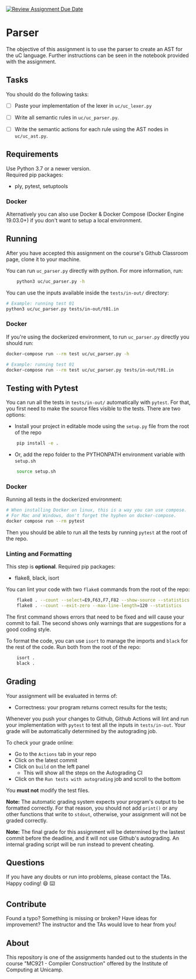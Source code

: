 [![Review Assignment Due Date](https://classroom.github.com/assets/deadline-readme-button-24ddc0f5d75046c5622901739e7c5dd533143b0c8e959d652212380cedb1ea36.svg)](https://classroom.github.com/a/4S6SfPQK)
# Parser

The objective of this assignment is to use the parser to create an AST for the uC language.
Further instructions can be seen in the notebook provided with the assignment.

## Tasks

You should do the following tasks:

- [ ] Paste your implementation of the lexer in `uc/uc_lexer.py`
- [ ] Write all semantic rules in `uc/uc_parser.py`.
- [ ] Write the semantic actions for each rule using the AST nodes in `uc/uc_ast.py`.


## Requirements

Use Python 3.7 or a newer version.    
Required pip packages:
- ply, pytest, setuptools

### Docker
Alternatively you can also use Docker & Docker Compose (Docker Engine 19.03.0+) if you don't
want to setup a local environment.

## Running

After you have accepted this assignment on the course's Github Classroom page,
clone it to your machine.

You can run `uc_parser.py` directly with python. For more information, run:
```sh
    python3 uc/uc_parser.py -h
```
You can use the inputs available inside
the `tests/in-out/` directory:
```sh
# Example: running test 01
python3 uc/uc_parser.py tests/in-out/t01.in
```

### Docker
If you're using the dockerized environment, to run `uc_parser.py` directly you should run:
```sh
docker-compose run --rm test uc/uc_parser.py -h
``` 

```sh
# Example: running test 01
docker-compose run --rm test uc/uc_parser.py tests/in-out/t01.in
``` 

## Testing with Pytest

You can run all the tests in `tests/in-out/` automatically with `pytest`. For
that, you first need to make the source files visible to the tests. There are
two options:
- Install your project in editable mode using the `setup.py` file from the root
  of the repo
```sh
    pip install -e .
```
- Or, add the repo folder to the PYTHONPATH environment variable with `setup.sh`
```sh
    source setup.sh
```

### Docker
Running all tests in the dockerized environment:
```sh
# When installing Docker on linux, this is a way you can use compose.
# For Mac and Windows, don't forget the hyphen on docker-compose.
docker compose run --rm pytest
``` 

Then you should be able to run all the tests by running `pytest` at the root
of the repo.

### Linting and Formatting

This step is **optional**. Required pip packages:
- flake8, black, isort

You can lint your code with two `flake8` commands from the root of the repo:
```sh
    flake8 . --count --select=E9,F63,F7,F82 --show-source --statistics
    flake8 . --count --exit-zero --max-line-length=120 --statistics
```

The first command shows errors that need to be fixed and will cause your
commit to fail. The second shows only warnings that are suggestions for
a good coding style.

To format the code, you can use `isort` to manage the imports and `black`
for the rest of the code. Run both from the root of the repo:
```sh
    isort .
    black .
```
## Grading

Your assignment will be evaluated in terms of:

- Correctness: your program returns correct results for the tests;

Whenever you push your changes to Github, Github Actions will lint and run your
implementation with `pytest` to test all the inputs in `tests/in-out`.
Your grade will be automatically determined by the autograding job.

To check your grade online:
- Go to the `Actions` tab in your repo
- Click on the latest commit
- Click on `build` on the left panel
    - This will show all the steps on the Autograding CI
- Click on the `Run tests with autograding` job and scroll to the bottom

You **must not** modify the test files.

**Note:** The automatic grading system expects your program's output to be
formatted correctly. For that reason, you should not add `print()` or any other
functions that write to `stdout`, otherwise, your assignment will not be graded
correctly.

**Note:** The final grade for this assignment will be determined by the lastest
commit before the deadline, and it will not use Github's autograding.
An internal grading script will be run instead to prevent cheating.

## Questions

If you have any doubts or run into problems, please contact the TAs.    
Happy coding! :smile: :keyboard:

## Contribute

Found a typo? Something is missing or broken? Have ideas for improvement? The
instructor and the TAs would love to hear from you!

## About

This repository is one of the assignments handed out to the students in the course
"MC921 - Compiler Construction" offered by the Institute of
Computing at Unicamp.
